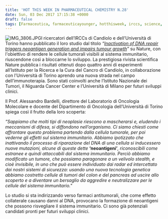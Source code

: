```yaml
---
title: 'HOT THIS WEEK IN PHARMACEUTICAL CHEMISTRY N.28'
date: Sun, 03 Dec 2017 17:15:38 +0000
draft: false
tags: [Farmaceutica, farmaceuticayounger, hotthisweek, irccs, science, torino, tumori, università]
---
```


![IMG_3806.JPG](/img/hot-this-week-in-pharmaceutical-chemistry-n-28.md/img_38061.jpg)I ricercatori dell’IRCCs di Candiolo e dell’Università di Torino hanno pubblicato il loro studio dal titolo _“[Inactivation of DNA repair triggers neoantigen generation and impairs tumour growth](https://www.nature.com/articles/nature24673)”_ su Nature, con l'obiettivo di rendere le cellule tumorali visibili al sistema immunitario, riuscendone così a bloccarne lo sviluppo. La prestigiosa rivista scientifica Nature pubblica i risultati ottenuti dopo quattro anni di esperimenti all’Istituto per la Ricerca e la Cura del Cancro di Candiolo, in collaborazione con l’Università di Torino aprendo una nuova strada nel campo dell’immunoterapia. Sono stati coinvolti anche l’Istituto Nazionale dei Tumori, il Niguarda Cancer Center e l’Università di Milano per futuri sviluppi clinici.

Il Prof. Alessandro Bardelli, direttore del Laboratorio di Oncologia Molecolare e docente del Dipartimento di Oncologia dell’Università di Torino spiega così il frutto della loro scoperta:

_“Sappiamo che molti tipi di neoplasie riescono a mascherarsi e, eludendo i meccanismi di difesa, si diffondono nell’organismo. Ci siamo chiesti come affrontare questo problema partendo dalla cellula tumorale, per poi vederne gli effetti sul sistema immunitario. Abbiamo ipotizzato che inattivando il processo di riparazione del DNA di una cellula si inducessero nuove mutazioni, alcune di queste dette_ **‘neoantigeni’**_, riconoscibili come estranee e quindi attaccabili dal sistema immunitario. Perciò abbiamo modificato un tumore, che possiamo paragonare a un velivolo stealth, e cioè invisibile, in uno che può essere individuato dai radar ed intercettato dai nostri sistemi di sicurezza: usando una nuova tecnologia genetica abbiamo costretto cellule di tumori del colon e del pancreas ad uscire allo scoperto e a diventare un bersaglio da aggredire e neutralizzare per le cellule del sistema immunitario."_

Lo studio si sta indirizzando verso farmaci antitumorali, che come effetto collaterale causano danni al DNA, provocano la formazione di neoantigeni che possono risvegliare il sistema immunitario. Ci sono già potenziali candidati pronti per futuri sviluppi clinici.